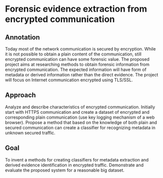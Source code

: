 # Forensic evidence extraction from encrypted communication

## Annotation
Today most of the network communication is secured by encryption. While it is not possible to obtain a plain content of the communication, still encrypted communication can have some forensic value. The proposed project aims at researching methods to obtain forensic information from encrypted communication. The expected information will have form of metadata or derived information rather than the direct evidence. The project will focus on Internet communication encrypted using TLS/SSL.  

## Approach
Analyze and describe characteristics of encrypted communication. Initially start with HTTPS communication and create a dataset of encrypted and corresponding plain communication (use key logging mechanism of a web browser). Propose a method that based on the knowledge of both plain and secured communication can create a classifier for recognizing metadata in unknown secured traffic.  

## Goal
To invent a methods for creating classifiers for metadata extraction and derived evidence identification in encrypted traffic. Demonstrate and evaluate the proposed system for a reasonable big dataset. 